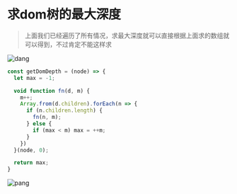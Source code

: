 # 求dom树的最大深度

> 上面我们已经遍历了所有情况，求最大深度就可以直接根据上面求的数组就可以得到，不过肯定不能这样求

![dang](https://github.com/shiyangzhaoa/easy-tips/blob/master/img/dom_max_depth.png)

```js
const getDomDepth = (node) => {
  let max = -1;

  void function fn(d, m) {
    m++;
    Array.from(d.children).forEach(n => {
      if (n.children.length) {
        fn(n, m);
      } else {
        if (max < m) max = ++m;
      }
    })
  }(node, 0);

  return max;
}
```

![pang](https://github.com/shiyangzhaoa/easy-tips/blob/master/img/get_dom_max_depth.png)